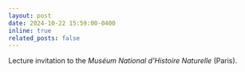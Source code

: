 ```yaml
---
layout: post
date: 2024-10-22 15:59:00-0400
inline: true
related_posts: false
---
```


Lecture invitation to the *Muséum National d'Histoire Naturelle* (Paris).
